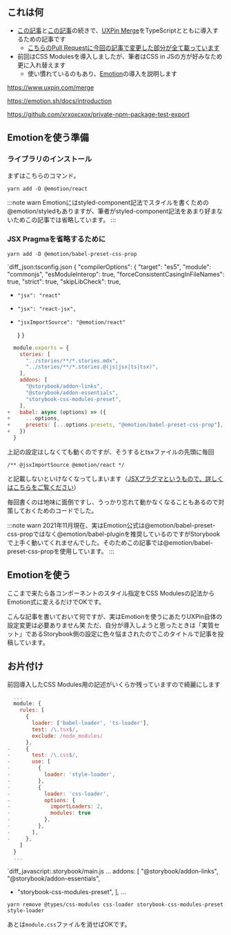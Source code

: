 <!--
title:   0から作るUXPin Merge + TypeScript + Storybookの環境 その3
tags:    React,TypeScript,UXPin,UXPin_Merge,storybook
id:      1bbec834394de6e9ac79
private: false
-->
## これは何

- [この記事](2021-11-09_React_TypeScript_UXPin_UXPin_Merge_storybook_d75d9a00c8102216e0ae.md)と[この記事](2021-11-11_React_TypeScript_UXPin_UXPin_Merge_storybook_73e1dff5eea8d1aa4599.md)の続きで、[UXPin Merge](https://www.uxpin.com/merge)をTypeScriptとともに導入するための記事です
    - [こちらのPull Requestに今回の記事で変更した部分が全て載っています](https://github.com/xrxoxcxox/qiita-uxpin-with-typescript/pull/2)
- 前回はCSS Modulesを導入しましたが、筆者はCSS in JSの方が好みなため更に入れ替えます
    - 使い慣れているのもあり、[Emotion](https://emotion.sh/docs/introduction)の導入を説明します

https://www.uxpin.com/merge

https://emotion.sh/docs/introduction

https://github.com/xrxoxcxox/private-npm-package-test-export

## Emotionを使う準備

### ライブラリのインストール

まずはこちらのコマンド。

```terminal:ターミナル
yarn add -D @emotion/react
```

:::note warn
Emotionにはstyled-component記法でスタイルを書くための@emotion/styledもありますが、筆者がstyled-component記法をあまり好まないためこの記事では省略しています。
:::

### JSX Pragmaを省略するために

```terminal:ターミナル
yarn add -D @emotion/babel-preset-css-prop
```

`diff_json:tsconfig.json
  {
    "compilerOptions": {
      "target": "es5",
      "module": "commonjs",
      "esModuleInterop": true,
      "forceConsistentCasingInFileNames": true,
      "strict": true,
      "skipLibCheck": true,
-     "jsx": "react"
+     "jsx": "react-jsx",
+     "jsxImportSource": "@emotion/react"
    }
  }


```diff_javascript:.storybook/main.js
  module.exports = {
    stories: [
      "../stories/**/*.stories.mdx",
      "../stories/**/*.stories.@(js|jsx|ts|tsx)",
    ],
    addons: [
      "@storybook/addon-links",
      "@storybook/addon-essentials",
      "storybook-css-modules-preset",
    ],
+   babel: async (options) => ({
+     ...options,
+     presets: [...options.presets, "@emotion/babel-preset-css-prop"],
+   })
  }
```

上記の設定はしなくても動くのですが、そうするとtsxファイルの先頭に毎回

```typescript:SomeComponent.tsx
/** @jsxImportSource @emotion/react */
```

と記載しないといけなくなってしまいます（[JSXプラグマというもので、詳しくはこちらをご覧ください](https://emotion.sh/docs/css-prop#jsx-pragma)）

毎回書くのは地味に面倒ですし、うっかり忘れて動かなくなることもあるので対策しておくためのコードでした。

:::note warn
2021年11月現在、実はEmotion公式は@emotion/babel-preset-css-propではなく@emotion/babel-pluginを推奨しているのですがStorybookで上手く動いてくれませんでした。そのためこの記事では@emotion/babel-preset-css-propを使用しています。
:::

## Emotionを使う

ここまで来たら各コンポーネントのスタイル指定をCSS Modulesの記法からEmotion式に変えるだけでOKです。

こんな記事を書いておいて何ですが、実はEmotionを使うにあたりUXPin自体の設定変更は必要ありません笑
ただ、自分が導入しようと思ったときは「実質セット」であるStorybook側の設定に色々悩まされたのでこのタイトルで記事を投稿しています。

## お片付け

前回導入したCSS Modules用の記述がいくらか残っていますので綺麗にします

```diff_javascript:uxpin.webpack.config.js
  ...
  module: {
    rules: [
      {
        loader: ['babel-loader', 'ts-loader'],
        test: /\.tsx$/,
        exclude: /node_modules/
      },
-     {
-       test: /\.css$/,
-       use: [
-         {
-           loader: 'style-loader',
-         },
-         {
-           loader: 'css-loader',
-           options: {
-             importLoaders: 2,
-             modules: true
-           },
-         },
-       ],
-     },
    ]
  }
  ...
```

`diff_javascript:.storybook/main.js
  ...
  addons: [
    "@storybook/addon-links",
    "@storybook/addon-essentials",
-   "storybook-css-modules-preset",
  ],
  ...


```terminal:ターミナル
yarn remove @types/css-modules css-loader storybook-css-modules-preset style-loader
```

あとは`module.css`ファイルを消せばOKです。